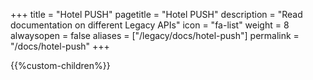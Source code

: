 +++
title = "Hotel PUSH"
pagetitle = "Hotel PUSH"
description = "Read documentation on different Legacy APIs"
icon = "fa-list" 
weight = 8
alwaysopen = false
aliases = ["/legacy/docs/hotel-push"]
permalink = "/docs/hotel-push"
+++

{{%custom-children%}}
